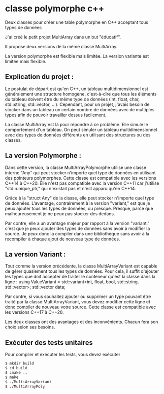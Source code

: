 # classe polymorphe c++
Deux classes pour créer une table polymorphe en C++ acceptant tous types de données

J'ai créé le petit projet MultiArray dans un but "éducatif".

Il propose deux versions de la même classe MultiArray.

La version polymorphe est flexible mais limitée. La version variante est limitée mais flexible.

## Explication du projet :

Le postulat de départ est qu'en C++, un tableau multidimensionnel est généralement une structure homogène, c'est-à-dire que tous les éléments du tableau doivent être du même type de données (int, float, char, std::string, std::vector, ...). Cependant, pour un projet, j'avais besoin de stocker dans un tableau un certain nombre de données avec de multiples types afin de pouvoir travailler dessus facilement.

La classe MultiArray est là pour répondre à ce problème. Elle simule le comportement d'un tableau. On peut simuler un tableau multidimensionnel avec des types de données différents en utilisant des structures ou des classes.

## La version Polymorphe :

Dans cette version, la classe MultiArrayPolymorphe utilise une classe interne "Any" qui peut stocker n'importe quel type de données en utilisant des pointeurs polymorphes. Cette classe est compatible avec les versions C++14 à C++20. Elle n'est pas compatible avec la version C++11 car j'utilise "std::unique_ptr," qui n'existait pas et n'est apparu qu'en C++14.

Grâce à la "struct Any" de la classe, elle peut stocker n'importe quel type de données. L'avantage, contrairement à la version "variant," est que je peux ajouter tous les types de données, ou presque. Presque, parce que malheureusement je ne peux pas stocker des <vector> dedans.

Par contre, elle a un avantage majeur par rapport à la version "variant," c'est que je peux ajouter des types de données sans avoir à modifier la source. Je peux donc la compiler dans une bibliothèque sans avoir à la recompiler à chaque ajout de nouveau type de données.

## La version Variant :

Tout comme la version précédente, la classe MultiArrayVariant est capable de gérer quasiement tous les types de données. Pour cela, il suffit d'ajouter les types que doit accepter de traiter le conteneur qu'est la classe dans la ligne :
	using ValueVariant = std::variant<int, float, bool, std::string, std::vector<int>>;
	std::vector<ValueVariant> data;

Par contre, si vous souhaitez ajouter ou supprimer un type pouvant être traité par la classe MultiArrayVariant, vous devez modifier cette ligne et donc compiler de nouveau votre source.
Cette classe est compatible avec les versions C++17 à C++20.


Les deux classes ont des avantages et des inconvénients. Chacun fera son choix selon ses besoins.


## Exécuter des tests unitaires

Pour compiler et exécuter les tests, vous devez exécuter

```sh
$ mkdir build
$ cd build
$ cmake .. 
$ make
$ ./MultiArrayVariant
$ ./MultiArrayPoly
